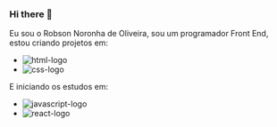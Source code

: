 ### Hi there 👋

Eu sou o Robson Noronha de Oliveira, sou um programador Front End, estou criando projetos em:

- <img src="https://img.shields.io/badge/HTML5-E34F26?style=for-the-badge&logo=html5&logoColor=white" alt="html-logo" />

- <img src="https://img.shields.io/badge/CSS3-1572B6?style=for-the-badge&logo=css3&logoColor=white" alt="css-logo" />

E iniciando os estudos em:

- <img src="https://img.shields.io/badge/JavaScript-F7DF1E?style=for-the-badge&logo=javascript&logoColor=black" alt="javascript-logo" />

- <img src="https://img.shields.io/badge/React-20232A?style=for-the-badge&logo=react&logoColor=61DAFB" alt="react-logo" />

